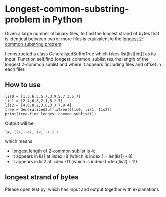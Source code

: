 Longest-common-substring-problem in Python
================================

Given a large number of binary files, to find the longest strand of bytes that is identical between two or more files is equivalent to the [longest 2-common substring problem](https://en.wikipedia.org/wiki/Longest_common_substring_problem).

I constructed a class GeneralizedSuffixTree which takes list[list[int]] as its input. Function self.find_longest_common_sublist returns length of the longest 2-common sublist and where it appears (including files and offset in each file).

How to use
----------

	lis0 = [1,3,6,3,5,7,3,9,5,7,3,5,7]
	lis1 = [2,4,6,8,2,1,5,2,7]
	lis2 = [4,6,8,2,3,8,3,3,7,8,4]
	tree = GeneralizedSuffixTree([lis0, lis1, lis2])
	print(tree.find_longest_common_sublist())
	
Output will be

	(4, [(1, -8), (2, -11)])
	
which means
- longest length of 2-common sublist is 4;
- it appears in lis1 at index -8 (which is index 1 = len(lis1) - 8)
- it appears in lis2 at index -11 (which is index 0 = len(lis2) - 11).

longest strand of bytes
----------

Please open test.py, which has input and output togethor with explanations
